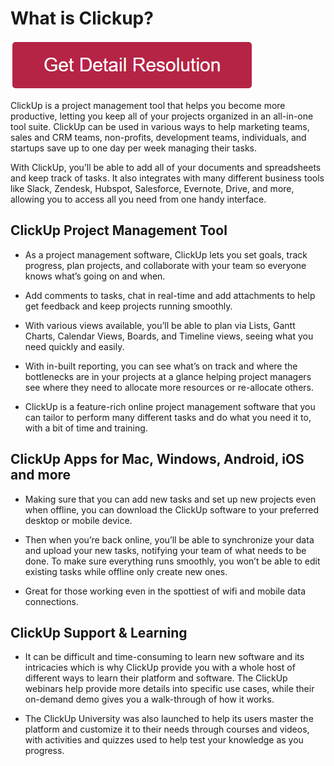 # What is Clickup?

[![what is clickup](redd.png)](https://github.com/tech-webie/what.is.clickup/)



ClickUp is a project management tool that helps you become more productive, letting you keep all of your projects organized in an all-in-one tool suite. ClickUp can be used in various ways to help marketing teams, sales and CRM teams, non-profits, development teams, individuals, and startups save up to one day per week managing their tasks.

With ClickUp, you’ll be able to add all of your documents and spreadsheets and keep track of tasks. It also integrates with many different business tools like Slack, Zendesk, Hubspot, Salesforce, Evernote, Drive, and more, allowing you to access all you need from one handy interface.


## ClickUp Project Management Tool
* As a project management software, ClickUp lets you set goals, track progress, plan projects, and collaborate with your team so everyone knows what’s going on and when.

* Add comments to tasks, chat in real-time and add attachments to help get feedback and keep projects running smoothly.

* With various views available, you’ll be able to plan via Lists, Gantt Charts, Calendar Views, Boards, and Timeline views, seeing what you need quickly and easily.

* With in-built reporting, you can see what’s on track and where the bottlenecks are in your projects at a glance helping project managers see where they need to allocate more resources or re-allocate others.

* ClickUp is a feature-rich online project management software that you can tailor to perform many different tasks and do what you need it to, with a bit of time and training.


## ClickUp Apps for Mac, Windows, Android, iOS and more
* Making sure that you can add new tasks and set up new projects even when offline, you can download the ClickUp software to your preferred desktop or mobile device.

* Then when you’re back online, you’ll be able to synchronize your data and upload your new tasks, notifying your team of what needs to be done. To make sure everything runs smoothly, you won’t be able to edit existing tasks while offline only create new ones.

* Great for those working even in the spottiest of wifi and mobile data connections.


## ClickUp Support & Learning
* It can be difficult and time-consuming to learn new software and its intricacies which is why ClickUp provide you with a whole host of different ways to learn their platform and software. The ClickUp webinars help provide more details into specific use cases, while their on-demand demo gives you a walk-through of how it works.

* The ClickUp University was also launched to help its users master the platform and customize it to their needs through courses and videos, with activities and quizzes used to help test your knowledge as you progress.
